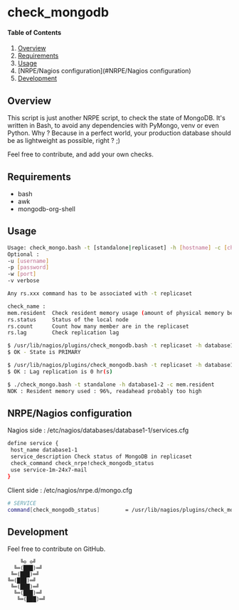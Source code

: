 # check_mongodb

#### Table of Contents

1. [Overview](#overview)
2. [Requirements](#requirements)
3. [Usage](#usage)
4. [NRPE/Nagios configuration](#NRPE/Nagios configuration)
5. [Development](#development)

## Overview

This script is just another NRPE script, to check the state of MongoDB.
It's written in Bash, to avoid any dependencies with PyMongo, venv or even Python.
Why ? Because in a perfect world, your production database should be as lightweight as possible, right ? ;)

Feel free to contribute, and add your own checks.

## Requirements

- bash
- awk
- mongodb-org-shell

## Usage

 ```bash
 Usage: check_mongo.bash -t [standalone|replicaset] -h [hostname] -c [check_name]
 Optional :
 -u [username]
 -p [password]
 -w [port]
 -v verbose
 
 Any rs.xxx command has to be associated with -t replicaset
 
 check_name :
 mem.resident  Check resident memory usage (amount of physical memory being used)
 rs.status     Status of the local node
 rs.count      Count how many member are in the replicaset
 rs.lag        Check replication lag
 ```

 ```bash
 $ /usr/lib/nagios/plugins/check_mongodb.bash -t replicaset -h database1-1.domain -u username -p password -c rs.status
 $ OK - State is PRIMARY
 ```

 ```bash
 $ /usr/lib/nagios/plugins/check_mongodb.bash -t replicaset -h database1-1.domain -u username -p password -c rs.lag
 $ OK : Lag replication is 0 hr(s)
 ```

 ```bash
 $ ./check_mongo.bash -t standalone -h database1-2 -c mem.resident
 NOK : Resident memory used : 96%, readahead probably too high
 ```

## NRPE/Nagios configuration

Nagios side : /etc/nagios/databases/database1-1/services.cfg

 ```bash
 define service {
  host_name database1-1
  service_description Check status of MongoDB in replicaset
  check_command check_nrpe!check_mongodb_status
  use service-1m-24x7-mail
 }
 ```

Client side : /etc/nagios/nrpe.d/mongo.cfg

 ```bash
 # SERVICE
 command[check_mongodb_status]        = /usr/lib/nagios/plugins/check_mongodb.bash -t replicaset -h localhost -u username -p password -c rs.status
 ```
## Development

Feel free to contribute on GitHub.

```
    ╚⊙ ⊙╝
  ╚═(███)═╝
 ╚═(███)═╝
╚═(███)═╝
 ╚═(███)═╝
  ╚═(███)═╝
   ╚═(███)═╝
```

